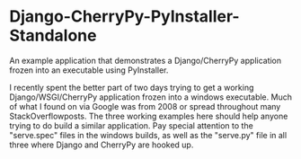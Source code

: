 Django-CherryPy-PyInstaller-Standalone
======================================

An example application that demonstrates a Django/CherryPy application frozen into an executable using PyInstaller. 



I recently spent the better part of two days trying to get a working Django/WSGI/CherryPy application frozen into a windows executable. Much of what I found on via Google was from 2008 or spread throughout many StackOverflowposts. The three working examples here should help anyone trying to do build a similar application. Pay special attention to the "serve.spec" files in the windows builds, as well as the "serve.py" file in all three where Django and CherryPy are hooked up. 
